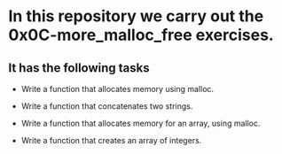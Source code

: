# In this repository we carry out the 0x0C-more_malloc_free exercises.

## It has the following tasks

- Write a function that allocates memory using malloc.

- Write a function that concatenates two strings.

- Write a function that allocates memory for an array, using malloc.

- Write a function that creates an array of integers.
